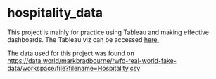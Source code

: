 # hospitality_data

This project is mainly for practice using Tableau and making effective dashboards.
The Tableau viz can be accessed [here.
](https://public.tableau.com/views/HospitalityDashboard_16609349584410/Dashboard1?:language=en-US&:display_count=n&:origin=viz_share_link)

The data used for this project was found on https://data.world/markbradbourne/rwfd-real-world-fake-data/workspace/file?filename=Hospitality.csv
